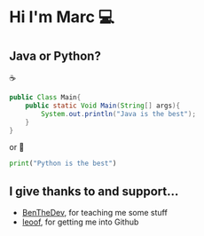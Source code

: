 # Hi I'm Marc :computer:

## Java or Python?
☕
```java
public Class Main{
    public static Void Main(String[] args){
        System.out.println("Java is the best");
    }
}
```
or
:snake:
```python
print("Python is the best")
```

## I give thanks to and support...
* [BenTheDev](https://github.com/BenNeighbour), for teaching me some stuff
* [leoof](https://github.com/leoof), for getting me into Github



<!--
**corpm014/corpm014** is a ✨ _special_ ✨ repository because its `README.md` (this file) appears on your GitHub profile.



- 🌱 I’m currently learning py
- 👯 I’m looking to collaborate on ...

- 💬 Ask me about ...
- 📫 How to reach me: ...
- 😄 Pronouns: ...
- ⚡ Fun fact: ...

[![corpm014's github stats](https://github-readme-stats.vercel.app/api?username=corpm014)](https://github.com/anuraghazra/github-readme-stats)

